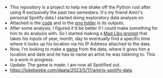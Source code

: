 - This repository is a project to help me shake off the Python rust after using R exclusively the past two semesters. It's my friend Amiri's personal Spotify data I started doing exploratory data analysis on.  
- Attached is the [code](https://github.com/lukebeebe/Spotify-Data/blob/main/Amiri%20Analysis.py) and in the [png folder](https://github.com/lukebeebe/Spotify-Data/tree/main/png) is its outputs.  
- After some analysis, I figured it'd be better if I could make something for him to do analysis with. So I started making a [Mad Libs prompt](https://github.com/lukebeebe/Spotify-Data/blob/main/Song%20and%20Location.py) that takes his inputs of year, month, day to eventually find a specific time where it looks up his location via his IP Address attached to the data.  
- Now, I'm looking to make a [game](https://github.com/lukebeebe/Spotify-Data/blob/main/Guessing%20Game.py) from the data, where it gives him a location and date and he has to name an artist he was listening to. This is a work in progress.  
- Update: The game is made. I am now all Spotified out.
- https://lukebeebe.com/daata/2023/5/17/amiris-spotify-data
